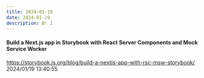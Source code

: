 ```yaml
---
title: 2024-01-19
date: 2024-01-19
description: B! 1
---
```


#### Build a Next.js app in Storybook with React Server Components and Mock Service Worker
https://storybook.js.org/blog/build-a-nextjs-app-with-rsc-msw-storybook/<br>
2024/01/19 13:40:55<br>


